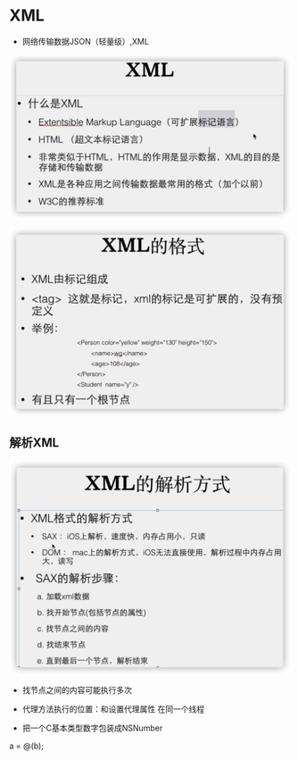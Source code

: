 # XML

- 网络传输数据JSON（轻量级）,XML

![image-20211101173404857](%E7%AC%94%E8%AE%B0.assets/image-20211101173404857.png)

![image-20211101174450415](%E7%AC%94%E8%AE%B0.assets/image-20211101174450415.png)

## 解析XML

![image-20211101175435006](%E7%AC%94%E8%AE%B0.assets/image-20211101175435006.png)

- 找节点之间的内容可能执行多次

- 代理方法执行的位置：和设置代理属性 在同一个线程

- 把一个C基本类型数字包装成NSNumber

a = @(b);
